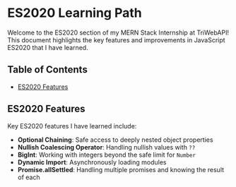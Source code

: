 # ES2020 Learning Path

Welcome to the ES2020 section of my MERN Stack Internship at TriWebAPI! This document highlights the key features and improvements in JavaScript ES2020 that I have learned.

## Table of Contents


- [ES2020 Features](#es2020-features)



## ES2020 Features

Key ES2020 features I have learned include:
- **Optional Chaining**: Safe access to deeply nested object properties
- **Nullish Coalescing Operator**: Handling nullish values with `??`
- **BigInt**: Working with integers beyond the safe limit for `Number`
- **Dynamic Import**: Asynchronously loading modules
- **Promise.allSettled**: Handling multiple promises and knowing the result of each